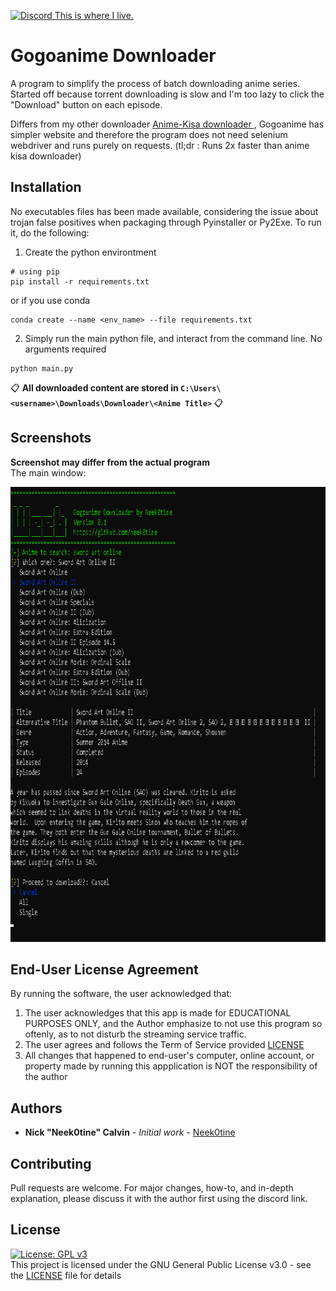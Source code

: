 
<a href='https://discord.gg/gWqbP9j3EV'> ![Discord](https://img.shields.io/discord/257479001365413889?label=Discord&style=flat-square) This is where I live. </a>

# Gogoanime Downloader

A program to simplify the process of batch downloading anime series. Started off because torrent downloading is slow and I'm too lazy to click the "Download" button on each episode.

Differs from my other downloader <a href="https://github.com/Neek0tine/AnimeKisa-Downloader"> Anime-Kisa downloader </a>, Gogoanime has simpler website and therefore the program does not need selenium webdriver and runs purely on requests. (tl;dr : Runs 2x faster than anime kisa downloader)

## Installation

No executables files has been made available, considering the issue about trojan false positives when packaging through Pyinstaller or Py2Exe. 
To run it, do the following:

1.  Create the python environtment
```
# using pip
pip install -r requirements.txt
```
or if you use conda
```
conda create --name <env_name> --file requirements.txt
```

2. Simply run the main python file, and interact from the command line. No arguments required
```
python main.py
```
📋 <b>All downloaded content are stored in ```C:\Users\<username>\Downloads\Downloader\<Anime Title>``` </b> 📋

## Screenshots
<b> Screenshot may differ from the actual program <br></b>
The main window:

<img src="https://github.com/Neek0tine/Gogoanime-Downloader/blob/main/screenshot0.png" width="840" height="728">

## End-User License Agreement

By running the software, the user acknowledged that:
 1. The user acknowledges that this app is made for EDUCATIONAL PURPOSES ONLY, and the Author emphasize to not use this program so oftenly, as to not disturb the streaming service traffic.
 2. The user agrees and follows the Term of Service provided [LICENSE](https://github.com/Neek0tine/AKDownloader/blob/master/LICENSE)
 3. All changes that happened to end-user's computer, online account, or property made by running this appplication is NOT the responsibility of the author


## Authors

* **Nick "Neek0tine" Calvin** - *Initial work* - [Neek0tine](https://github.com/Neek0tine)

## Contributing

Pull requests are welcome. For major changes, how-to, and in-depth explanation, please discuss it with the author first using the discord link. 

## License
[![License: GPL v3](https://img.shields.io/badge/License-GPLv3-blue.svg)](https://www.gnu.org/licenses/gpl-3.0)
<br>
This project is licensed under the GNU General Public License v3.0 - see the [LICENSE](https://github.com/Neek0tine/AKDownloader/blob/master/LICENSE) file for details

